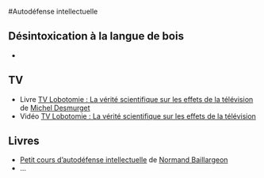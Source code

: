 #Autodéfense intellectuelle

## Désintoxication à la langue de bois
- 

## TV
- Livre [TV Lobotomie : La vérité scientifique sur les effets de la télévision](http://www.amazon.fr/TV-Lobotomie-v%C3%A9rit%C3%A9-scientifique-t%C3%A9l%C3%A9vision/dp/2290038059/ref=la_B004MONCPA_1_2?s=books&ie=UTF8&qid=1434901699&sr=1-2) de [Michel Desmurget](http://www.wikiwand.com/fr/Michel_Desmurget)
- Vidéo [TV Lobotomie : La vérité scientifique sur les effets de la télévision](http://youtu.be/NvMNf0Po1wY)


## Livres
- [Petit cours d’autodéfense intellectuelle](http://www.luxediteur.com/autodefenseintellectuelle) de [Normand Baillargeon](http://www.wikiwand.com/fr/Normand_Baillargeon)
- ...


